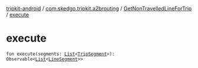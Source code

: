 [tripkit-android](../../index.md) / [com.skedgo.tripkit.a2brouting](../index.md) / [GetNonTravelledLineForTrip](index.md) / [execute](./execute.md)

# execute

`fun execute(segments: `[`List`](https://kotlinlang.org/api/latest/jvm/stdlib/kotlin.collections/-list/index.html)`<`[`TripSegment`](../../skedgo.tripkit.routing/-trip-segment/index.md)`>): Observable<`[`List`](https://kotlinlang.org/api/latest/jvm/stdlib/kotlin.collections/-list/index.html)`<`[`LineSegment`](../../com.skedgo.tripkit/-line-segment/index.md)`>>`